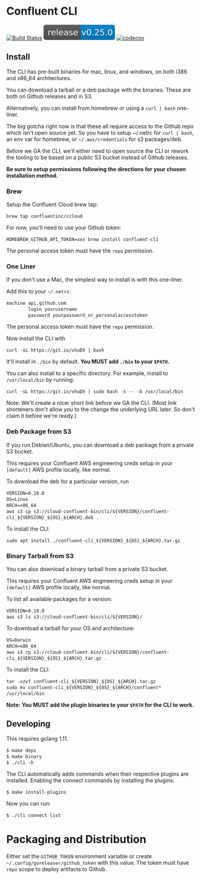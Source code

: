 # Confluent CLI

[![Build Status](https://semaphoreci.com/api/v1/projects/accef4bb-d1db-491f-b22e-0d438211c888/1992525/shields_badge.svg)](https://semaphoreci.com/confluent/cli)
![Release](release.svg)
[![codecov](https://codecov.io/gh/confluentinc/cli/branch/master/graph/badge.svg?token=67t1cdciLU)](https://codecov.io/gh/confluentinc/cli)

## Install

The CLI has pre-built binaries for mac, linux, and windows, on both i386 and x86_64 architectures.

You can download a tarball or a deb package with the binaries. These are both on Github releases and in S3.

Alternatively, you can install from homebrew or using a `curl | bash` one-liner.

The big gotcha right now is that these all require access to the Github repo which isn't open source yet.
So you have to setup ~/.netrc for `curl | bash`, an env var for homebrew, or `~/.aws/credentials` for s3 packages/deb.

Before we GA the CLI, we'll either need to open source the CLI or rework the tooling to be based on a public S3 bucket
instead of Github releases.

**Be sure to setup permissions following the directions for your chosen installation method.**

### Brew

Setup the Confluent Cloud brew tap:

    brew tap confluentinc/ccloud

For now, you'll need to use your Github token:

    HOMEBREW_GITHUB_API_TOKEN=xxx brew install confluent-cli

The personal access token must have the `repo` permission.

### One Liner

If you don't use a Mac, the simplest way to install is with this one-liner.

Add this to your `~/.netrc`:

    machine api.github.com
            login yourusername
            password yourpassword_or_personalaccesstoken

The personal access token must have the `repo` permission.

Now install the CLI with

    curl -sL https://git.io/vhuDX | bash

It'll install in `./bin` by default. **You MUST add `./bin` to your `$PATH`.**

You can also install to a specific directory. For example, install to `/usr/local/bin` by running:

    curl -sL https://git.io/vhuDX | sudo bash -s -- -b /usr/local/bin

Note: We'll create a nicer short link before we GA the CLI.
(Most link shorteners don't allow you to the change the underlying URL later. So don't claim it before we're ready.)

### Deb Package from S3

If you run Debian/Ubuntu, you can download a deb package from a private S3 bucket.

This requires your Confluent AWS engineering creds setup in your `[default]` AWS profile locally, like normal.

To download the deb for a particular version, run

    VERSION=0.10.0
    OS=Linux
    ARCH=x86_64
    aws s3 cp s3://cloud-confluent-bin/cli/${VERSION}/confluent-cli_${VERSION}_${OS}_${ARCH}.deb .

To install the CLI:

    sudo apt install ./confluent-cli_${VERSION}_${OS}_${ARCH}.tar.gz

### Binary Tarball from S3

You can also download a binary tarball from a private S3 bucket.

This requires your Confluent AWS engineering creds setup in your `[default]` AWS profile locally, like normal.

To list all available packages for a version:

    VERSION=0.10.0
    aws s3 ls s3://cloud-confluent-bin/cli/${VERSION}/

To download a tarball for your OS and architecture:

    OS=Darwin
    ARCH=x86_64
    aws s3 cp s3://cloud-confluent-bin/cli/${VERSION}/confluent-cli_${VERSION}_${OS}_${ARCH}.tar.gz .

To install the CLI:

    tar -xzvf confluent-cli_${VERSION}_${OS}_${ARCH}.tar.gz
    sudo mv confluent-cli_${VERSION}_${OS}_${ARCH}/confluent* /usr/local/bin

**Note: You MUST add the plugin binaries to your `$PATH` for the CLI to work.**

## Developing

This requires golang 1.11.

```
$ make deps
$ make binary
$ ./cli -h
```

The CLI automatically adds commands when their respective plugins are installed. Enabling the connect
commands by installing the plugins:

```
$ make install-plugins
```

Now you can run:

```
$ ./cli connect list
```

# Packaging and Distribution

Either set the `GITHUB_TOKEN` environment variable or create `~/.config/goreleaser/github_token`
with this value. The token must have `repo` scope to deploy artifacts to Github.
